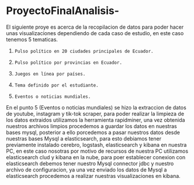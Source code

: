# ProyectoFinalAnalisis-
El siguiente proye es acerca de la recopilacion de datos para poder hacer unas visualizaciones dependiendo de cada caso de estudio, en este caso tenemos 5 tematicas.

1.     Pulso político en 20 ciudades principales de Ecuador.
2.     Pulso político por provincias en Ecuador.
3.     Juegos en línea por países.
4.     Tema definido por el estudiante.
5.     Eventos o noticias mundiales.

En el punto 5 (Eventos o noticias mundiales) se hizo la extraccion de datos de youtube, instagram y tik-tok scraper, para poder realizar la limpieza
de los datos extraidos utilizamos la herramienta rapidminer, una vez obtenida nuestros archivos limpios procedemos a guardar los datos en nuestras bases mysql,
posterior a ello porcedemos a pasar nuestros datos desde nuestras bases Mysql a elasticsearch, para esto debiamos tener previamente instalado cerebro, logstash,
elasticsearch y kibana en nuestra PC, en este caso nosotras por motivo de recursos de nuestra PC utilizamos elasticsearch clud y kibana en la nube, para poer establecer
conexion con elasticsearch debemos tener nuestro Mysql connector jdbc y nuestro archivo de configuracion, ya una vez enviado los datos de Mysql a elasticsearch procedemos
a realizar nuestras visualizaciones en kibana.   
 
